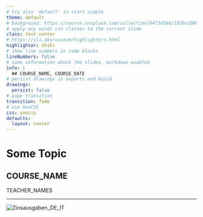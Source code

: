 ```yaml
---
# try also 'default' to start simple
theme: default
# background: https://source.unsplash.com/collection/94734566/1920x1080
# apply any windi css classes to the current slide
class: text-center
# https://sli.dev/custom/highlighters.html
highlighter: shiki
# show line numbers in code blocks
lineNumbers: false
# some information about the slides, markdown enabled
info: |
  ## COURSE_NAME, COURSE_DATE
# persist drawings in exports and build
drawings:
  persist: false
# page transition
transition: fade
# use UnoCSS
css: unocss
defaults:
  layout: center
---
```


# Some Topic

## COURSE_NAME

TEACHER_NAMES


---

![Zinsausgaben_DE_IT](x.svg)
